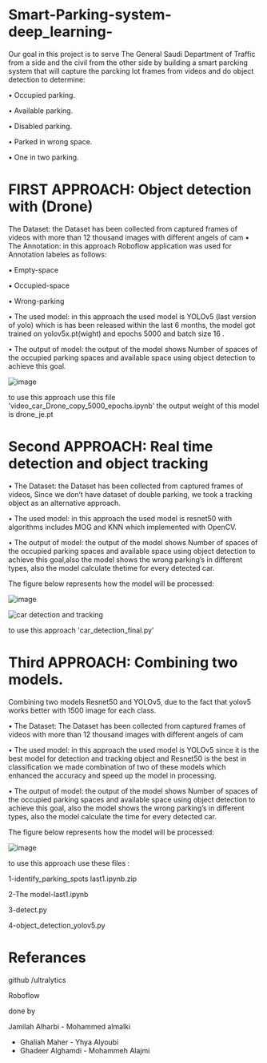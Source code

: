 # Smart-Parking-system-deep_learning-

Our goal in this project is to serve The General Saudi Department of Traffic from a side and the
civil from the other side by building a smart parcking system that will capture the parcking lot frames from videos and do object detection to determine:

• Occupied parking.

• Available parking.

• Disabled parking.

• Parked in wrong space.

• One in two parking.

# FIRST APPROACH: Object detection with (Drone)

The Dataset: the Dataset has been collected from captured frames of videos with more  than 12 thousand images with different angels of cam
• The Annotation: in this approach Roboflow application was used for Annotation labeles as follows:

  ▪ Empty-space
  
  ▪ Occupied-space
  
  ▪ Wrong-parking
  
• The used model: in this approach the used model is YOLOv5 (last version of yolo) which is has been released within the last 6 months, the model got trained on
yolov5x.pt(wight) and epochs 5000 and batch size 16 .

• The output of model: the output of the model shows Number of spaces of the occupied parking spaces and available space using object detection to achieve this goal.

![image](https://user-images.githubusercontent.com/78117752/150651710-b116af34-5749-43ed-9984-d5dc1a20e656.png)

to use this approach use this file 'video_car_Drone_copy_5000_epochs.ipynb'
the output weight of this model is drone_je.pt 

# Second APPROACH: Real time detection and object tracking

• The Dataset: the Dataset has been collected from captured frames of videos, Since we don’t have dataset of double parking, we took a tracking object as an alternative approach.

• The used model: in this approach the used model is resnet50 with algorithms includes MOG and KNN which implemented with OpenCV.

• The output of model: the output of the model shows Number of spaces of the occupied parking spaces and available space using object detection to achieve this goal,also the model shows the wrong parking’s in different types, also the model calculate thetime for every detected car.

The figure below represents how the model will be processed:

![image](https://user-images.githubusercontent.com/78117752/150651917-ef81a6c5-dd58-467c-a383-61174f3a3f15.png)



![car detection and tracking](https://user-images.githubusercontent.com/78117752/150652315-af159824-365d-41af-b23f-5216053e5c6f.png)


to use this approach 'car_detection_final.py'

# Third APPROACH: Combining two models. 

Combining two models Resnet50 and YOLOv5, due to the fact that yolov5 works better with 1500 image for each class.

• The Dataset: The Dataset has been collected from captured frames of videos with more than 12 thousand images with different angels of cam

• The used model: in this approach the used model is YOLOv5 since it is the best model for detection and tracking object and Resnet50 is the best in classification we made combination of two of these models which enhanced the accuracy and speed up the model in processing.

• The output of model: the output of the model shows Number of spaces of the occupied parking spaces and available space using object detection to achieve this goal, also the model shows the wrong parking’s in different types, also the model calculate the time for every detected car. 

The figure below represents how the model will be processed:

![image](https://user-images.githubusercontent.com/78117752/150652529-077563b0-a562-4bff-9074-7565486834b3.png)

to use this approach use these files :

1-identify_parking_spots last1.ipynb.zip

2-The model-last1.ipynb

3-detect.py

4-object_detection_yolov5.py

# Referances

github /ultralytics

Roboflow

done by 

Jamilah Alharbi  -   Mohammed almalki 
- Ghaliah Maher    -   Yhya Alyoubi
- Ghadeer Alghamdi -  Mohammeh Alajmi





